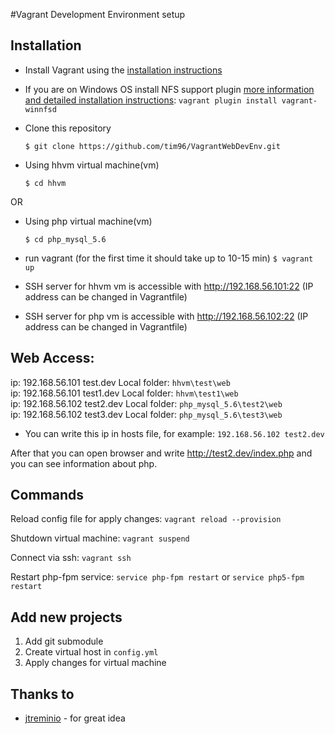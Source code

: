 #Vagrant Development Environment setup


## Installation

* Install Vagrant using the [installation instructions](http://docs.vagrantup.com/v2/installation/index.html)

* If you are on Windows OS install NFS support plugin [more information and detailed installation instructions](https://github.com/GM-Alex/vagrant-winnfsd):
    ```vagrant plugin install vagrant-winnfsd```

* Clone this repository

    ```$ git clone https://github.com/tim96/VagrantWebDevEnv.git```
    
* Using hhvm virtual machine(vm)

   ```$ cd hhvm```

OR

* Using php virtual machine(vm)

   ```$ cd php_mysql_5.6```

* run vagrant (for the first time it should take up to 10-15 min)
    ```$ vagrant up```

* SSH server for hhvm vm is accessible with http://192.168.56.101:22 (IP address can be changed in Vagrantfile)
* SSH server for php vm is accessible with http://192.168.56.102:22 (IP address can be changed in Vagrantfile)

## Web Access:

ip: 192.168.56.101  test.dev  Local folder: ```hhvm\test\web```<br />
ip: 192.168.56.101  test1.dev  Local folder: ```hhvm\test1\web```<br />
ip: 192.168.56.102  test2.dev  Local folder: ```php_mysql_5.6\test2\web```<br />
ip: 192.168.56.102  test3.dev  Local folder: ```php_mysql_5.6\test3\web```<br />

* You can write this ip in hosts file, for example:
    ```192.168.56.102 test2.dev```
	
After that you can open browser and write http://test2.dev/index.php and you can see information about php.

## Commands

Reload config file for apply changes: 
```vagrant reload --provision```

Shutdown virtual machine: 
```vagrant suspend```

Connect via ssh: 
```vagrant ssh```

Restart php-fpm service: 
```service php-fpm restart``` or ```service php5-fpm restart```

## Add new projects

1. Add git submodule
2. Create virtual host in ```config.yml```
3. Apply changes for virtual machine

## Thanks to

* [jtreminio](https://github.com/puphpet/puphpet) - for great idea
